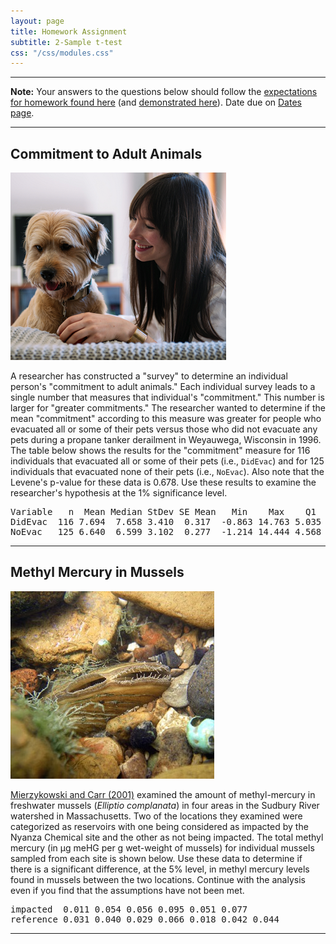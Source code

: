 ```yaml
---
layout: page
title: Homework Assignment
subtitle: 2-Sample t-test
css: "/css/modules.css"
---
```


----

<div class="alert alert-warning">
<strong>Note:</strong> Your answers to the questions below should follow the <a href="../../resources/hwformat" target="_blank">expectations for homework found here</a> (and <a href="../../resources/FAQ/FAQs/HWFormat_Example.pdf" target="_blank">demonstrated here</a>). Date due on <a href="../../resources/Dates-Current.html" target="_blank">Dates page</a>.
</div>

----

## Commitment to Adult Animals
<img src="../zimgs/animal-commitment.png" alt="Commitment to Animals" class="img-right">

A researcher has constructed a "survey" to determine an individual person's "commitment to adult animals." Each individual survey leads to a single number that measures that individual's "commitment." This number is larger for "greater commitments." The researcher wanted to determine if the mean "commitment" according to this measure was greater for people who evacuated all or some of their pets versus those who did not evacuate any pets during a propane tanker derailment in Weyauwega, Wisconsin in 1996. The table below shows the results for the "commitment" measure for 116 individuals that evacuated all or some of their pets (i.e., `DidEvac`) and for 125 individuals that evacuated none of their pets (i.e., `NoEvac`). Also note that the Levene's p-value for these data is 0.678. Use these results to examine the researcher's hypothesis at the 1% significance level.

<pre>
Variable   n  Mean Median StDev SE Mean   Min    Max    Q1    Q3
DidEvac  116 7.694  7.658 3.410  0.317  -0.863 14.763 5.035 10.204
NoEvac   125 6.640  6.599 3.102  0.277  -1.214 14.444 4.568  8.696
</pre>

----

## Methyl Mercury in Mussels
<img src="../zimgs/freshwater-mussel.jpg" alt="Freshwater Mussel" class="img-right">

[Mierzykowski and Carr (2001)](https://www.fws.gov/northeast/mainecontaminants/pdf/nyanmussels.pdf) examined the amount of methyl-mercury in freshwater mussels (*Elliptio complanata*) in four areas in the Sudbury River watershed in Massachusetts. Two of the locations they examined were categorized as reservoirs with one being considered as impacted by the Nyanza Chemical site and the other as not being impacted. The total methyl mercury (in &mu;g meHG per g wet-weight of mussels) for individual mussels sampled from each site is shown below. Use these data to determine if there is a significant difference, at the 5% level, in methyl mercury levels found in mussels between the two locations. Continue with the analysis even if you find that the assumptions have not been met.

<pre>
impacted  0.011 0.054 0.056 0.095 0.051 0.077
reference 0.031 0.040 0.029 0.066 0.018 0.042 0.044
</pre>

----
